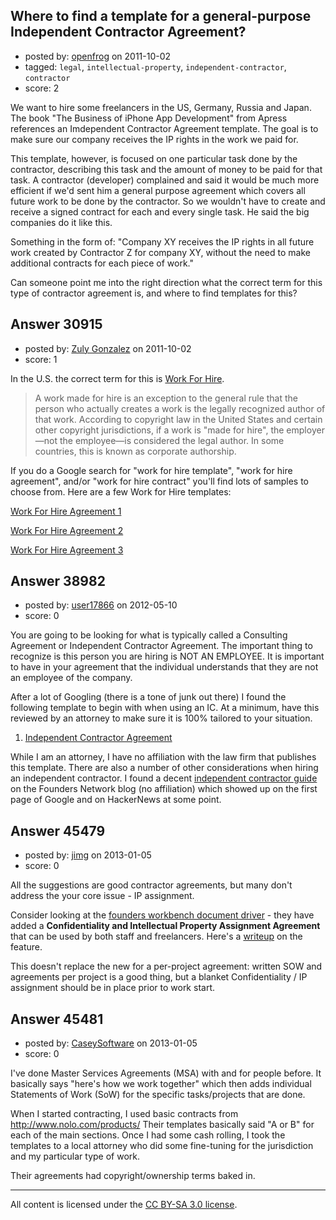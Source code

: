 ## Where to find a template for a general-purpose Independent Contractor Agreement?

- posted by: [openfrog](https://stackexchange.com/users/-1/13634-openfrog) on 2011-10-02
- tagged: `legal`, `intellectual-property`, `independent-contractor`, `contractor`
- score: 2

We want to hire some freelancers in the US, Germany, Russia and Japan.
The book "The Business of iPhone App Development" from Apress references an Imdependent Contractor Agreement template. The goal is to make sure our company receives the IP rights in the work we paid for.

This template, however, is focused on one particular task done by the contractor, describing this task and the amount of money to be paid for that task. A contractor (developer) complained and said it would be much more efficient if we'd sent him a general purpose agreement which covers all future work to be done by the contractor. So we wouldn't have to create and receive a signed contract for each and every single task. He said the big companies do it like this.

Something in the form of: "Company XY receives the IP rights in all future work created by Contractor Z for company XY, without the need to make additional contracts for each piece of work."

Can someone point me into the right direction what the correct term for this type of contractor agreement is, and where to find templates for this?


## Answer 30915

- posted by: [Zuly Gonzalez](https://stackexchange.com/users/-1/2692-zuly-gonzalez) on 2011-10-02
- score: 1

<p>In the U.S. the correct term for this is <a href="http://en.wikipedia.org/wiki/Work_for_hire" rel="nofollow">Work For Hire</a>.</p>

<blockquote>
  <p>A work made for hire is an exception to the general rule that the person who actually creates a work is the legally recognized author of that work. According to copyright law in the United States and certain other copyright jurisdictions, if a work is "made for hire", the employer—not the employee—is considered the legal author. In some countries, this is known as corporate authorship.</p>
</blockquote>

<p>If you do a Google search for "work for hire template", "work for hire agreement", and/or "work for hire contract" you'll find lots of samples to choose from. Here are a few Work for Hire templates:</p>

<p><a href="http://www.scribd.com/doc/6290130/Work-for-Hire" rel="nofollow">Work For Hire Agreement 1</a></p>

<p><a href="http://startupbusiness.com/Templates/work-for-hire-agreement" rel="nofollow">Work For Hire Agreement 2</a></p>

<p><a href="http://www.copylaw.com/forms/Workhire.html" rel="nofollow">Work For Hire Agreement 3</a></p>



## Answer 38982

- posted by: [user17866](https://stackexchange.com/users/-1/17866-user17866) on 2012-05-10
- score: 0

<p>You are going to be looking for what is typically called a Consulting Agreement or Independent Contractor Agreement. The important thing to recognize is this person you are hiring is NOT AN EMPLOYEE. It is important to have in your agreement that the individual understands that they are not an employee of the company.</p>

<p>After a lot of Googling (there is a tone of junk out there) I found the following template to begin with when using an IC. At a minimum, have this reviewed by an attorney to make sure it is 100% tailored to your situation.</p>

<ol>
<li><a href="http://orrick.com/practices/corporate/emergingCompanies/startup/forms_employment_consultant.asp" rel="nofollow">Independent Contractor Agreement</a> </li>
</ol>

<p>While I am an attorney, I have no affiliation with the law firm that publishes this template. There are also a number of other considerations when hiring an independent contractor. I found a decent <a href="http://blog.foundersnetwork.com/2011/12/independent-contractor-guide/" rel="nofollow">independent contractor guide</a> on the Founders Network blog (no affiliation) which showed up on the first page of Google and on HackerNews at some point.</p>



## Answer 45479

- posted by: [jimg](https://stackexchange.com/users/-1/2380-jimg) on 2013-01-05
- score: 0

<p>All the suggestions are good contractor agreements, but many don't address the your core issue - IP assignment.</p>

<p>Consider looking at the <a href="http://www.foundersworkbench.com/document-driver/" rel="nofollow">founders workbench document driver</a> - they have added a <strong>Confidentiality and Intellectual Property Assignment Agreement</strong> that can be used by both staff and freelancers. Here's a <a href="http://blog.goodwinfoundersworkbench.com/blog/dave-cappillo/document-driver-features-confidentiality-ip-assignment-agreement" rel="nofollow">writeup</a> on the feature. </p>

<p>This doesn't replace the new for a per-project agreement: written SOW and agreements per project is a good thing, but a blanket Confidentiality / IP assignment should be in place prior to work start. </p>



## Answer 45481

- posted by: [CaseySoftware](https://stackexchange.com/users/-1/11314-caseysoftware) on 2013-01-05
- score: 0

I've done Master Services Agreements (MSA) with and for people before. It basically says "here's how we work together" which then adds individual Statements of Work (SoW) for the specific tasks/projects that are done.

When I started contracting, I used basic contracts from http://www.nolo.com/products/ Their templates basically said "A or B" for each of the main sections. Once I had some cash rolling, I took the templates to a local attorney who did some fine-tuning for the jurisdiction and my particular type of work.

Their agreements had copyright/ownership terms baked in.



---

All content is licensed under the [CC BY-SA 3.0 license](https://creativecommons.org/licenses/by-sa/3.0/).
